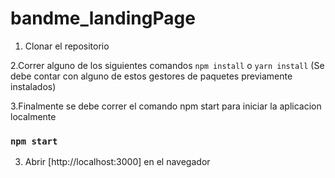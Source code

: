 # bandme_landingPage

1. Clonar el repositorio

2.Correr alguno de los siguientes comandos `npm install` o `yarn install` (Se debe contar con alguno de estos gestores de paquetes previamente instalados)

3.Finalmente se debe correr el comando npm start para iniciar la aplicacion localmente
### `npm start`

3. Abrir [http://localhost:3000] en el navegador

